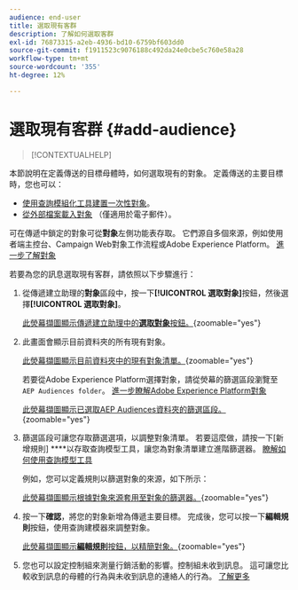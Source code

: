 ```yaml
---
audience: end-user
title: 選取現有客群
description: 了解如何選取客群
exl-id: 76873315-a2eb-4936-bd10-6759bf603dd0
source-git-commit: f1911523c9076188c492da24e0cbe5c760e58a28
workflow-type: tm+mt
source-wordcount: '355'
ht-degree: 12%

---
```


# 選取現有客群 {#add-audience}

>[!CONTEXTUALHELP]
>
本節說明在定義傳送的目標母體時，如何選取現有的對象。 定義傳送的主要目標時，您也可以：
* [使用查詢模組化工具建置一次性對象](one-time-audience.md)。
* [從外部檔案載入對象](file-audience.md) （僅適用於電子郵件）。

可在傳遞中鎖定的對象可從&#x200B;**對象**&#x200B;左側功能表存取。 它們源自多個來源，例如使用者端主控台、Campaign Web對象工作流程或Adobe Experience Platform。 [進一步了解對象](manage-audience.md)

若要為您的訊息選取現有客群，請依照以下步驟進行：

1. 從傳遞建立助理的&#x200B;**對象**&#x200B;區段中，按一下&#x200B;**[!UICONTROL 選取對象]**&#x200B;按鈕，然後選擇&#x200B;**[!UICONTROL 選取對象]**。

   [此熒幕擷圖顯示傳遞建立助理中的&#x200B;**選取對象**&#x200B;按鈕。](assets/create-audience.png){zoomable="yes"}

1. 此畫面會顯示目前資料夾的所有現有對象。

   [此熒幕擷圖顯示目前資料夾中的現有對象清單。](assets/create-audience2.png){zoomable="yes"}

   若要從Adobe Experience Platform選擇對象，請從熒幕的篩選區段瀏覽至`AEP Audiences folder`。 [進一步瞭解Adobe Experience Platform對象](manage-audience.md#monitor)

   [此熒幕擷圖顯示已選取AEP Audiences資料夾的篩選區段。](assets/select-audience-folder.png){zoomable="yes"}

1. 篩選區段可讓您存取篩選選項，以調整對象清單。 若要這麼做，請按一下[新增規則] ****&#x200B;以存取查詢模型工具，讓您為對象清單建立進階篩選器。 [瞭解如何使用查詢模型工具](../query/query-modeler-overview.md)

   例如，您可以定義規則以篩選對象的來源，如下所示：

   [此熒幕擷圖顯示根據對象來源套用至對象的篩選器。](assets/filter-on-aep-audience.png){zoomable="yes"}

1. 按一下&#x200B;**確認**，將您的對象新增為傳遞主要目標。 完成後，您可以按一下&#x200B;**編輯規則**&#x200B;按鈕，使用查詢建模器來調整對象。

   [此熒幕擷圖顯示&#x200B;**編輯規則**&#x200B;按鈕，以精簡對象。](assets/refine-audience.png){zoomable="yes"}

1. 您也可以設定控制組來測量行銷活動的影響。控制組未收到訊息。 這可讓您比較收到訊息的母體的行為與未收到訊息的連絡人的行為。 [了解更多](control-group.md)